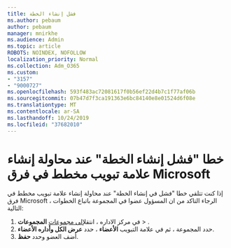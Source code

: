 ```yaml
---
title: فشل إنشاء الخطة
ms.author: pebaum
author: pebaum
manager: mnirkhe
ms.audience: Admin
ms.topic: article
ROBOTS: NOINDEX, NOFOLLOW
localization_priority: Normal
ms.collection: Adm_O365
ms.custom:
- "3157"
- "9000727"
ms.openlocfilehash: 593f483ac72081617f0b56ef22d4b7c1f77af06b
ms.sourcegitcommit: 07b47d7f3ca191363e6bc84140e8e01524d6f08e
ms.translationtype: MT
ms.contentlocale: ar-SA
ms.lasthandoff: 10/24/2019
ms.locfileid: "37682010"
---
```

# <a name="failed-to-create-the-plan-error-when-trying-to-create-a-planner-tab-in-microsoft-teams"></a>خطا "فشل إنشاء الخطة" عند محاولة إنشاء علامة تبويب مخطط في فرق Microsoft

إذا كنت تتلقي خطا "فشل في إنشاء الخطة" عند محاولة إنشاء علامة تبويب مخطط في فرق Microsoft ، الرجاء التاكد من ان المسؤول عضوا في المجموعة باتباع الخطوات التالية:

1. في مركز الاداره ، انتقل[إلى مجموعات](https://admin.microsoft.com/Adminportal/Home?source=applauncher#/groups) **المجموعات** > . 
2. حدد المجموعة ، ثم في علامة التبويب **الأعضاء** ، حدد **عرض الكل وأداره الأعضاء**.
3. أضف العضو وحدد **حفظ**.